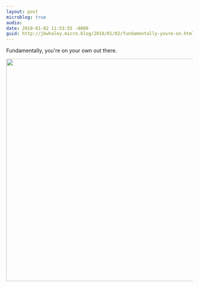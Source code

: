 ```yaml
---
layout: post
microblog: true
audio: 
date: 2018-01-02 11:53:55 -0800
guid: http://jbwhaley.micro.blog/2018/01/02/fundamentally-youre-on.html
---
```

Fundamentally, you're on your own out there.

<img src="http://www.jarrodwhaley.com/uploads/2018/0a1dada0ea.jpg" width="600" height="600" />
